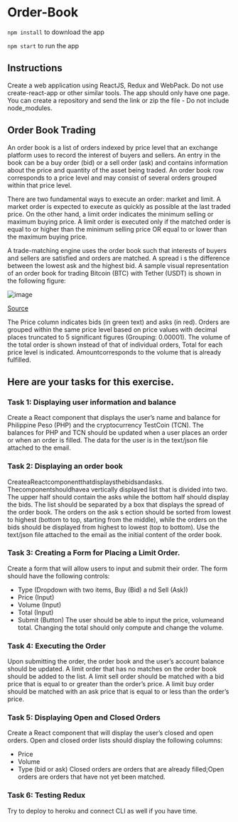 # Order-Book

```npm install```  to download the app

```npm start```    to run the app

## Instructions
Create a web application using ReactJS, Redux and WebPack. Do not use ​create-react-app ​or other similar tools. The app should only have one page.
You can create a repository and send the link or zip the file - Do not include node_modules.

## Order Book Trading
An ​order book​ is a list of orders indexed by ​price level ​that an exchange platform uses to record the interest of buyers and sellers. An entry in the book can be a ​buy order​ (bid) or a ​sell order (ask) and contains information about the price and quantity of the asset being traded. An ​order book row​ corresponds to a price level and may consist of several orders grouped within that price level.

There are two fundamental ways to execute an order: ​market​ and ​limit​. A ​market order​ is expected to execute as quickly as possible at the last traded price. On the other hand, a ​limit order​ indicates the minimum selling or maximum buying price. A limit order is executed only if the matched order is equal to or higher than the minimum selling price OR equal to or lower than the maximum buying price.

A ​trade-matching engine ​uses the order book such that interests of buyers and sellers are satisfied and orders are matched.
A ​spread i​ s the difference between the lowest ask and the highest bid.
A sample visual representation of an order book for trading Bitcoin (BTC) with Tether (USDT) is
shown in the following figure:

![image](https://github.com/TwirlingGoddess/Order-Book/blob/master/Screen%20Shot%202019-02-27%20at%203.44.39%20AM.png)

 [Source](https://upcoin.com/trade/BTC-USDT)
 
 The ​Price​ column indicates bids (in green text) and asks (in red). Orders are grouped within the same price level based on price values with decimal places truncated to 5 significant figures (Grouping: 0.00001). The volume of the total order is shown instead of that of individual orders, Total​ for each price level is indicated. ​Amount​ corresponds to the volume that is already fulfilled.


## Here are your tasks for this exercise.
### Task 1: Displaying user information and balance
Create a ​React​ component that displays the user’s name and balance for ​Philippine Peso (PHP) and the cryptocurrency ​TestCoin (TCN).
The balances for ​PHP​ and ​TCN​ should be updated when a user places an order or when an order is filled.
The data for the user is in the text/json file attached to the email.

### Task 2: Displaying an order book
Createa​React​componentthatdisplaysthe​bids​and​asks.​ Thecomponentshouldhavea vertically displayed list that is divided into two. The upper half should contain the ​asks​ while the bottom half should display the ​bids​. The list should be separated by a box that displays the spread​ of the order book.
The orders on the ​ask s​ ection should be sorted from lowest to highest (bottom to top, starting from the middle), while the orders on the ​bids ​should be displayed from highest to lowest (top to bottom).
Use the text/json file attached to the email as the initial content of the order book.

### Task 3: Creating a Form for Placing a Limit Order.
Create a form that will allow users to input and submit their order. The form should have the following controls:
- Type (Dropdown with two items, ​Buy (Bid) a​ nd ​Sell (Ask)​)
- Price (Input)
- Volume (Input)
- Total (Input)
- Submit (Button)
The user should be able to input the​ price​, ​volume​ and ​total​. Changing the ​total​ should only compute and change the volume.

### Task 4: Executing the Order
Upon submitting the order, the order book and the user’s account balance should be updated.
A limit order that has no matches on the order book should be added to the list. A limit sell order should be matched with a ​bid​ price that is equal to or greater than the order’s price. A limit buy order should be matched with an ​ask​ ​price ​that is equal to or less than the order’s price.

### Task 5: Displaying Open and Closed Orders
Create a React component that will display the user’s closed and open orders. Open and closed order lists should display the following columns:
- Price
- Volume
- Type (bid or ask)
Closed orders​ are orders that are already filled; ​Open orders​ are orders that have not yet been matched.

### Task 6: Testing Redux
Try to deploy to heroku and connect CLI as well if you have time.
